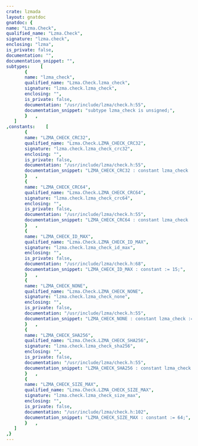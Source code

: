 ```yaml
---
crate: lzmada
layout: gnatdoc
gnatdoc: {
name: "Lzma.Check",
qualified_name: "Lzma.Check",
signature: "lzma.check",
enclosing: "lzma",
is_private: false,
documentation: "",
documentation_snippet: "",
subtypes:    [
       {
       name: "lzma_check",
       qualified_name: "Lzma.Check.lzma_check",
       signature: "lzma.check.lzma_check",
       enclosing: "",
       is_private: false,
       documentation: "/usr/include/lzma/check.h:55",
       documentation_snippet: "subtype lzma_check is unsigned;",
       }   ,
   ]
,constants:    [
       {
       name: "LZMA_CHECK_CRC32",
       qualified_name: "Lzma.Check.LZMA_CHECK_CRC32",
       signature: "lzma.check.lzma_check_crc32",
       enclosing: "",
       is_private: false,
       documentation: "/usr/include/lzma/check.h:55",
       documentation_snippet: "LZMA_CHECK_CRC32 : constant lzma_check := 1;",
       }   ,
       {
       name: "LZMA_CHECK_CRC64",
       qualified_name: "Lzma.Check.LZMA_CHECK_CRC64",
       signature: "lzma.check.lzma_check_crc64",
       enclosing: "",
       is_private: false,
       documentation: "/usr/include/lzma/check.h:55",
       documentation_snippet: "LZMA_CHECK_CRC64 : constant lzma_check := 4;",
       }   ,
       {
       name: "LZMA_CHECK_ID_MAX",
       qualified_name: "Lzma.Check.LZMA_CHECK_ID_MAX",
       signature: "lzma.check.lzma_check_id_max",
       enclosing: "",
       is_private: false,
       documentation: "/usr/include/lzma/check.h:68",
       documentation_snippet: "LZMA_CHECK_ID_MAX : constant := 15;",
       }   ,
       {
       name: "LZMA_CHECK_NONE",
       qualified_name: "Lzma.Check.LZMA_CHECK_NONE",
       signature: "lzma.check.lzma_check_none",
       enclosing: "",
       is_private: false,
       documentation: "/usr/include/lzma/check.h:55",
       documentation_snippet: "LZMA_CHECK_NONE : constant lzma_check := 0;",
       }   ,
       {
       name: "LZMA_CHECK_SHA256",
       qualified_name: "Lzma.Check.LZMA_CHECK_SHA256",
       signature: "lzma.check.lzma_check_sha256",
       enclosing: "",
       is_private: false,
       documentation: "/usr/include/lzma/check.h:55",
       documentation_snippet: "LZMA_CHECK_SHA256 : constant lzma_check := 10;",
       }   ,
       {
       name: "LZMA_CHECK_SIZE_MAX",
       qualified_name: "Lzma.Check.LZMA_CHECK_SIZE_MAX",
       signature: "lzma.check.lzma_check_size_max",
       enclosing: "",
       is_private: false,
       documentation: "/usr/include/lzma/check.h:102",
       documentation_snippet: "LZMA_CHECK_SIZE_MAX : constant := 64;",
       }   ,
   ]
,}
---
```


